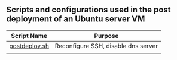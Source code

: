 ## Scripts and configurations used in the post deployment of an Ubuntu server VM


| Script Name | Purpose |
|---------|--------|
| [postdeploy.sh](https://github.com/Snickasaurus/post-clone-ubuntu/blob/main/postdeploy.sh) | Reconfigure SSH, disable dns server |
| | |
